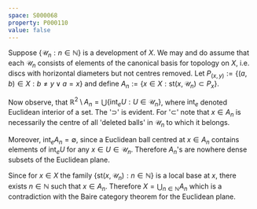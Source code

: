 ```yaml
---
space: S000068
property: P000110
value: false
---
```


Suppose $\{\mathscr U_n:n\in\mathbb N\}$ is a development of $X$. We may and do assume
that each $\mathscr U_n$ consists of elements of the canonical basis for topology on $X$, i.e.
discs with horizontal diameters but not centres removed. 
Let $P_{(x,y)}:=\{(a,b)\in X: b\neq y \lor a=x\}$ and
define $A_n:=\{ x\in X: \mathrm{st}(x,\mathscr U_n)\subset P_x\}$.

Now observe, that $\mathbb R^2\setminus A_n=\bigcup\{ \mathrm{int}_e U: U\in\mathscr U_n\}$,
where $\mathrm{int}_e$ denoted Euclidean interior of a set. The '$\supset$' is evident.
For '$\subset$' note that $x\in A_n$ is necessarily the centre of all 'deleted balls'
in $\mathscr U_n$ to which it belongs.

Moreover, $\mathrm{int}_e A_n=\emptyset$, since a Euclidean ball centred at $x\in A_n$
contains elements of $\mathrm{int}_e U$ for any $x\in U\in\mathscr U_n$.
Therefore $A_n$'s are nowhere dense subsets of the Euclidean plane.

Since for $x\in X$ the family $\{ \mathrm{st}(x,\mathscr U_n): n\in\mathbb N\}$
is a local base at $x$, there exists $n\in\mathbb N$ such that $x\in A_n$.
Therefore $X=\bigcup_{n\in\mathbb N} A_n$ which is a contradiction with
the Baire category theorem for the Euclidean plane. 